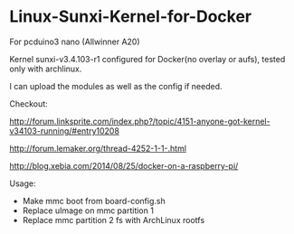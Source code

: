 # Linux-Sunxi-Kernel-for-Docker
For pcduino3 nano (Allwinner A20)

Kernel sunxi-v3.4.103-r1 configured for Docker(no overlay or aufs), tested only with archlinux. 

I can upload the modules as well as the config if needed. 

Checkout:

http://forum.linksprite.com/index.php?/topic/4151-anyone-got-kernel-v34103-running/#entry10208

http://forum.lemaker.org/thread-4252-1-1-.html

http://blog.xebia.com/2014/08/25/docker-on-a-raspberry-pi/

Usage:
* Make mmc boot from board-config.sh
* Replace uImage on mmc partition 1
* Replace mmc partition 2 fs with ArchLinux rootfs 
